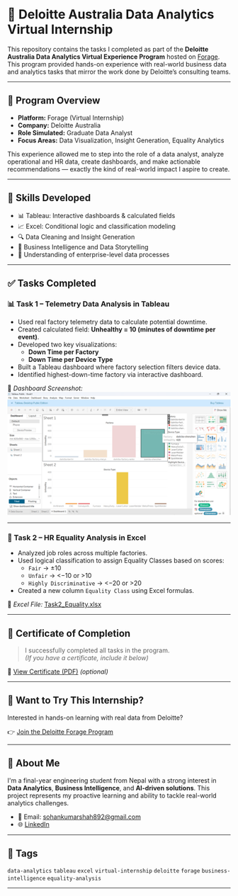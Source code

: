 # 💼 Deloitte Australia Data Analytics Virtual Internship

This repository contains the tasks I completed as part of the **Deloitte Australia Data Analytics Virtual Experience Program** hosted on [Forage](https://www.theforage.com/). This program provided hands-on experience with real-world business data and analytics tasks that mirror the work done by Deloitte’s consulting teams.

---

## 🚀 Program Overview

- **Platform:** Forage (Virtual Internship)
- **Company:** Deloitte Australia
- **Role Simulated:** Graduate Data Analyst
- **Focus Areas:** Data Visualization, Insight Generation, Equality Analytics

This experience allowed me to step into the role of a data analyst, analyze operational and HR data, create dashboards, and make actionable recommendations — exactly the kind of real-world impact I aspire to create.

---

## 🧠 Skills Developed

- 📊 Tableau: Interactive dashboards & calculated fields  
- 📈 Excel: Conditional logic and classification modeling  
- 🔍 Data Cleaning and Insight Generation  
- 📁 Business Intelligence and Data Storytelling  
- 🏢 Understanding of enterprise-level data processes  

---

## ✅ Tasks Completed

### 📊 Task 1 – Telemetry Data Analysis in Tableau

- Used real factory telemetry data to calculate potential downtime.
- Created calculated field: **Unhealthy = 10 (minutes of downtime per event)**.
- Developed two key visualizations:
  - **Down Time per Factory**
  - **Down Time per Device Type**
- Built a Tableau dashboard where factory selection filters device data.
- Identified highest-down-time factory via interactive dashboard.

📸 *Dashboard Screenshot:*  
![Task 1 Tableau Dashboard](./Task1.PNG)

---

### 📂 Task 2 – HR Equality Analysis in Excel

- Analyzed job roles across multiple factories.
- Used logical classification to assign Equality Classes based on scores:
  - `Fair` → ±10  
  - `Unfair` → <−10 or >10  
  - `Highly Discriminative` → <−20 or >20  
- Created a new column `Equality Class` using Excel formulas.

📄 *Excel File:* [Task2_Equality.xlsx](./Task2_Equality.xlsx)

---

## 🏅 Certificate of Completion

> I successfully completed all tasks in the program.  
> *(If you have a certificate, include it below)*

📄 [View Certificate (PDF)](./Deloitte_Analytics_Certificate.pdf) *(optional)*

---

## 🔗 Want to Try This Internship?

Interested in hands-on learning with real data from Deloitte?

👉 [Join the Deloitte Forage Program](https://www.theforage.com/simulations/deloitte-au/data-analytics-s5zy?ref=github-readme)

---

## 📌 About Me

I'm a final-year engineering student from Nepal with a strong interest in **Data Analytics**, **Business Intelligence**, and **AI-driven solutions**. This project represents my proactive learning and ability to tackle real-world analytics challenges.

- 📧 Email: sohankumarshah892@gmail.com  
- 🌐 [LinkedIn]((https://www.linkedin.com/in/sohan-kumar-shah-83b61025a/))

---

## 🔖 Tags

`data-analytics` `tableau` `excel` `virtual-internship` `deloitte` `forage` `business-intelligence` `equality-analysis`

---




